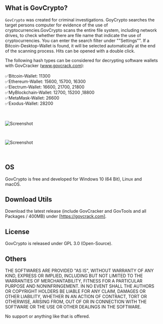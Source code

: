 ## What is GovCrypto? ##

`GovCrypto` was created for criminal investigations. GoyCrypto searches the target 
persons computer for evidence of the use of cryptocurrencies.GovCrypto scans the 
entire file system, including network drives, to check whether there are file name 
that indicate the use of cryptocurrencies. You can enter the search filter under 
""Settings"". If a Bitcoin-Desktop-Wallet is found, it will be selected automatically 
at the end of the scanning process. Hits can be opened with a double click. <br>

The following hash types can be considered for decrypting software wallets with GovCracker 
(www.govcrack.com):<br><br>
:white_check_mark:Bitcoin-Wallet: 11300<br>
:white_check_mark:Ethereum-Wallet: 15600, 15700, 16300<br>
:white_check_mark:Electrum-Wallet: 16600, 21700, 21800<br>
:white_check_mark:MyBlockchain-Wallet: 12700, 15200 ,18800<br>
:white_check_mark:MetaMask-Wallet: 26600<br>
:white_check_mark:Exodus-Wallet: 28200<br>    
<br>

![Screenshot](https://user-images.githubusercontent.com/73139495/188109847-f2e1750d-1238-4d97-87a2-bdb0d66f7f19.jpg)

<br>

![Screenshot](https://user-images.githubusercontent.com/73139495/188110103-ff953dbf-f7b5-492d-b1d8-9146ce060a02.jpg)

<br>

## OS ##
GovCrypto is free and developed for Windows 10 (64 Bit), Linux and macOS.
<br>

## Download Utils ##
Download the latest release (include GovCracker and GovTools and all Packages / 400MB) 
under [https://govcrack.com]. 
<br>

## License ##
GovCrypto is released under GPL 3.0 (Open-Source). 
<br>

## Others ##
THE SOFTWARES ARE PROVIDED "AS IS", WITHOUT WARRANTY OF ANY KIND, EXPRESS OR
IMPLIED, INCLUDING BUT NOT LIMITED TO THE WARRANTIES OF MERCHANTABILITY,
FITNESS FOR A PARTICULAR PURPOSE AND NONINFRINGEMENT. IN NO EVENT SHALL THE
AUTHORS OR COPYRIGHT HOLDERS BE LIABLE FOR ANY CLAIM, DAMAGES OR OTHER
LIABILITY, WHETHER IN AN ACTION OF CONTRACT, TORT OR OTHERWISE, ARISING FROM,
OUT OF OR IN CONNECTION WITH THE SOFTWARE OR THE USE OR OTHER DEALINGS IN THE
SOFTWARE.

No support or anything like that is offered.
